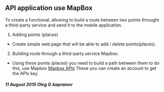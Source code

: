 API application use MapBox
--------------------------

To create a functional, allowing to build
a route between two points throught a third-party
service and send it to the mobile application.

1. Adding points (places)
  * Create simple web page that will be able
     to add / delete points(places).

2. Building route through a third-party service Mapbox.
  * Using these points (places) you need to build a path
    between them to do this, use Mapbox
    [Mapbox APIs](http://www.mapbox./developers/api)
    These you can create an account to get the APIs key.



##### 11 August 2015 Oleg G.kapranov
